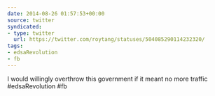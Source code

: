 ```yaml
---
date: 2014-08-26 01:57:53+00:00
source: twitter
syndicated:
- type: twitter
  url: https://twitter.com/roytang/statuses/504085290114232320/
tags:
- edsaRevolution
- fb
---
```


I would willingly overthrow this government if it meant no more traffic #edsaRevolution #fb